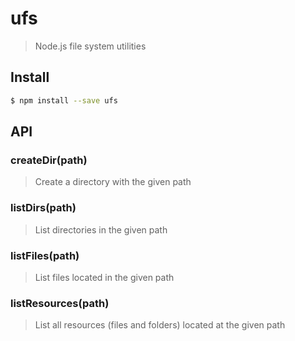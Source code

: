 # ufs
> Node.js file system utilities

## Install

```bash
$ npm install --save ufs
```

## API

### createDir(path)
> Create a directory with the given path

### listDirs(path)
> List directories in the given path

### listFiles(path)
> List files located in the given path

### listResources(path)
> List all resources (files and folders) located at the given path
